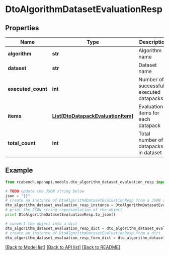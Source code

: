 # DtoAlgorithmDatasetEvaluationResp


## Properties

Name | Type | Description | Notes
------------ | ------------- | ------------- | -------------
**algorithm** | **str** | Algorithm name | [optional] 
**dataset** | **str** | Dataset name | [optional] 
**executed_count** | **int** | Number of successfully executed datapacks | [optional] 
**items** | [**List[DtoDatapackEvaluationItem]**](DtoDatapackEvaluationItem.md) | Evaluation items for each datapack | [optional] 
**total_count** | **int** | Total number of datapacks in dataset | [optional] 

## Example

```python
from rcabench.openapi.models.dto_algorithm_dataset_evaluation_resp import DtoAlgorithmDatasetEvaluationResp

# TODO update the JSON string below
json = "{}"
# create an instance of DtoAlgorithmDatasetEvaluationResp from a JSON string
dto_algorithm_dataset_evaluation_resp_instance = DtoAlgorithmDatasetEvaluationResp.from_json(json)
# print the JSON string representation of the object
print DtoAlgorithmDatasetEvaluationResp.to_json()

# convert the object into a dict
dto_algorithm_dataset_evaluation_resp_dict = dto_algorithm_dataset_evaluation_resp_instance.to_dict()
# create an instance of DtoAlgorithmDatasetEvaluationResp from a dict
dto_algorithm_dataset_evaluation_resp_form_dict = dto_algorithm_dataset_evaluation_resp.from_dict(dto_algorithm_dataset_evaluation_resp_dict)
```
[[Back to Model list]](../README.md#documentation-for-models) [[Back to API list]](../README.md#documentation-for-api-endpoints) [[Back to README]](../README.md)


